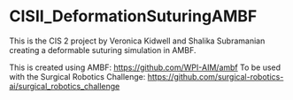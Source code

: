 # CISII_DeformationSuturingAMBF
This is the CIS 2 project by Veronica Kidwell and Shalika Subramanian creating a deformable suturing simulation in AMBF.

This is created using AMBF: https://github.com/WPI-AIM/ambf
To be used with the Surgical Robotics Challenge: https://github.com/surgical-robotics-ai/surgical_robotics_challenge

